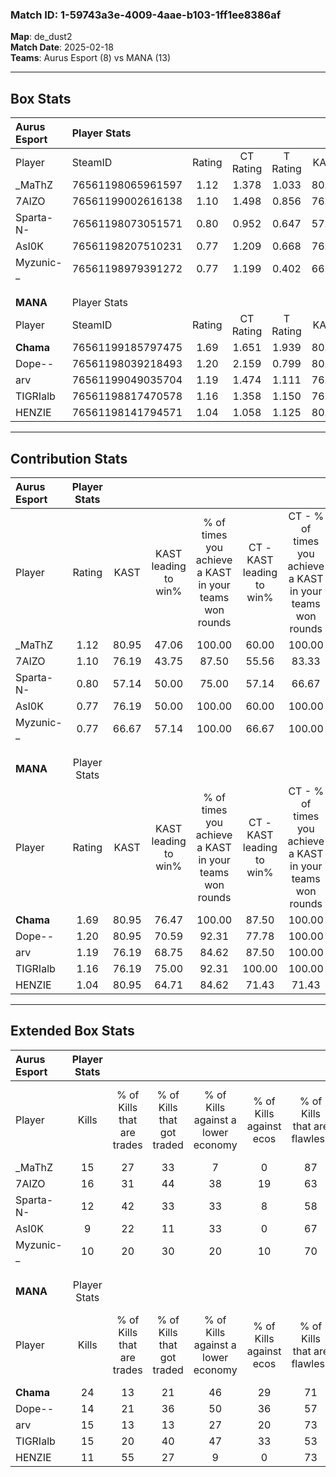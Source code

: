 ### Match ID: 1-59743a3e-4009-4aae-b103-1ff1ee8386af  
**Map**: de_dust2  
**Match Date**: 2025-02-18  
**Teams**: Aurus Esport (8) vs MANA (13)  

---  

## Box Stats  

| **Aurus Esport** | Player Stats      |        |           |          |       |       |       |         |        |      |     |
| :- | :- | :-: | :-: | :-: | :-: | :-: | :-: | :-: | :-: | :-: | :-: |
| Player           | SteamID           | Rating | CT Rating | T Rating | KAST  |  ADR  | Kills | Assists | Deaths | K/D  | HS% |
| _MaThZ           | 76561198065961597 |  1.12  |   1.378   |  1.033   | 80.95 | 71.6  |  15   |    1    |   15   | 1.00 | 53  |
| 7AIZO            | 76561199002616138 |  1.10  |   1.498   |  0.856   | 76.19 | 74.1  |  16   |    3    |   17   | 0.94 | 43  |
| Sparta-N-        | 76561198073051571 |  0.80  |   0.952   |  0.647   | 57.14 | 51.4  |  12   |    3    |   14   | 0.86 | 50  |
| AsI0K            | 76561198207510231 |  0.77  |   1.209   |  0.668   | 76.19 | 62.0  |   9   |    4    |   17   | 0.53 | 77  |
| Myzunic-_        | 76561198979391272 |  0.77  |   1.199   |  0.402   | 66.67 | 60.1  |  10   |    6    |   16   | 0.63 | 40  |
|                  |                   |        |           |          |       |       |       |         |        |      |     |
|                  |                   |        |           |          |       |       |       |         |        |      |     |
|                  |                   |        |           |          |       |       |       |         |        |      |     |
| **MANA**         | Player Stats      |        |           |          |       |       |       |         |        |      |     |
| Player           | SteamID           | Rating | CT Rating | T Rating | KAST  |  ADR  | Kills | Assists | Deaths | K/D  | HS% |
| __Chama__        | 76561199185797475 |  1.69  |   1.651   |  1.939   | 80.95 | 100.9 |  24   |    1    |   11   | 2.18 | 54  |
| Dope--           | 76561198039218493 |  1.20  |   2.159   |  0.799   | 80.95 | 88.1  |  14   |    5    |   13   | 1.08 | 64  |
| arv              | 76561199049035704 |  1.19  |   1.474   |  1.111   | 76.19 | 75.1  |  15   |    4    |   12   | 1.25 | 33  |
| TIGRIalb         | 76561198817470578 |  1.16  |   1.358   |  1.150   | 76.19 | 86.1  |  15   |    7    |   15   | 1.00 | 80  |
| HENZIE           | 76561198141794571 |  1.04  |   1.058   |  1.125   | 80.95 | 59.5  |  11   |    5    |   11   | 1.00 | 72  |
---  

## Contribution Stats  

| **Aurus Esport** | Player Stats |       |                      |                                                        |                           |                                                             |                          |                                                            |
| :- | :-: | :-: | :-: | :-: | :-: | :-: | :-: | :-: |
| Player           |    Rating    | KAST  | KAST leading to win% | % of times you achieve a KAST in your teams won rounds | CT - KAST leading to win% | CT - % of times you achieve a KAST in your teams won rounds | T - KAST leading to win% | T - % of times you achieve a KAST in your teams won rounds |
| _MaThZ           |     1.12     | 80.95 |        47.06         |                         100.00                         |           60.00           |                           100.00                            |          28.57           |                           100.00                           |
| 7AIZO            |     1.10     | 76.19 |        43.75         |                         87.50                          |           55.56           |                            83.33                            |          28.57           |                           100.00                           |
| Sparta-N-        |     0.80     | 57.14 |        50.00         |                         75.00                          |           57.14           |                            66.67                            |          40.00           |                           100.00                           |
| AsI0K            |     0.77     | 76.19 |        50.00         |                         100.00                         |           60.00           |                           100.00                            |          33.33           |                           100.00                           |
| Myzunic-_        |     0.77     | 66.67 |        57.14         |                         100.00                         |           66.67           |                           100.00                            |          40.00           |                           100.00                           |
|                  |              |       |                      |                                                        |                           |                                                             |                          |                                                            |
|                  |              |       |                      |                                                        |                           |                                                             |                          |                                                            |
|                  |              |       |                      |                                                        |                           |                                                             |                          |                                                            |
| **MANA**         | Player Stats |       |                      |                                                        |                           |                                                             |                          |                                                            |
| Player           |    Rating    | KAST  | KAST leading to win% | % of times you achieve a KAST in your teams won rounds | CT - KAST leading to win% | CT - % of times you achieve a KAST in your teams won rounds | T - KAST leading to win% | T - % of times you achieve a KAST in your teams won rounds |
| __Chama__        |     1.69     | 80.95 |        76.47         |                         100.00                         |           87.50           |                           100.00                            |          66.67           |                           100.00                           |
| Dope--           |     1.20     | 80.95 |        70.59         |                         92.31                          |           77.78           |                           100.00                            |          62.50           |                           83.33                            |
| arv              |     1.19     | 76.19 |        68.75         |                         84.62                          |           87.50           |                           100.00                            |          50.00           |                           66.67                            |
| TIGRIalb         |     1.16     | 76.19 |        75.00         |                         92.31                          |          100.00           |                           100.00                            |          55.56           |                           83.33                            |
| HENZIE           |     1.04     | 80.95 |        64.71         |                         84.62                          |           71.43           |                            71.43                            |          60.00           |                           100.00                           |
---  

## Extended Box Stats  

| **Aurus Esport** | Player Stats |                            |                            |                                    |                         |                              |                                 |        |                             |                                     |                          |                               |                            |
| :- | :-: | :-: | :-: | :-: | :-: | :-: | :-: | :-: | :-: | :-: | :-: | :-: | :-: |
| Player           |    Kills     | % of Kills that are trades | % of Kills that got traded | % of Kills against a lower economy | % of Kills against ecos | % of Kills that are flawless | % of Kills that are close duels | Deaths | % of Deaths that get traded | % of Deaths against a lower economy | % of Deaths against ecos | % of Deaths that are flawless | % of Deaths that are close |
| _MaThZ           |      15      |             27             |             33             |                 7                  |            0            |              87              |                7                |   15   |             27              |                 20                  |            0             |              67               |             7              |
| 7AIZO            |      16      |             31             |             44             |                 38                 |           19            |              63              |                6                |   17   |             29              |                 18                  |            6             |              71               |             0              |
| Sparta-N-        |      12      |             42             |             33             |                 33                 |            8            |              58              |               17                |   14   |              7              |                  7                  |            0             |              93               |             0              |
| AsI0K            |      9       |             22             |             11             |                 33                 |            0            |              67              |               11                |   17   |             47              |                 29                  |            6             |              47               |             6              |
| Myzunic-_        |      10      |             20             |             30             |                 20                 |           10            |              70              |               20                |   16   |             19              |                 19                  |            0             |              56               |             25             |
|                  |              |                            |                            |                                    |                         |                              |                                 |        |                             |                                     |                          |                               |                            |
|                  |              |                            |                            |                                    |                         |                              |                                 |        |                             |                                     |                          |                               |                            |
|                  |              |                            |                            |                                    |                         |                              |                                 |        |                             |                                     |                          |                               |                            |
| **MANA**         | Player Stats |                            |                            |                                    |                         |                              |                                 |        |                             |                                     |                          |                               |                            |
| Player           |    Kills     | % of Kills that are trades | % of Kills that got traded | % of Kills against a lower economy | % of Kills against ecos | % of Kills that are flawless | % of Kills that are close duels | Deaths | % of Deaths that get traded | % of Deaths against a lower economy | % of Deaths against ecos | % of Deaths that are flawless | % of Deaths that are close |
| __Chama__        |      24      |             13             |             21             |                 46                 |           29            |              71              |                0                |   11   |             45              |                 18                  |            18            |              82               |             9              |
| Dope--           |      14      |             21             |             36             |                 50                 |           36            |              57              |               21                |   13   |             54              |                 23                  |            15            |              62               |             23             |
| arv              |      15      |             13             |             13             |                 27                 |           20            |              73              |                7                |   12   |             25              |                 25                  |            8             |              67               |             0              |
| TIGRIalb         |      15      |             20             |             40             |                 47                 |           33            |              53              |               13                |   15   |             20              |                 27                  |            13            |              73               |             7              |
| HENZIE           |      11      |             55             |             27             |                 9                  |            0            |              73              |                0                |   11   |             18              |                 18                  |            0             |              64               |             18             |
